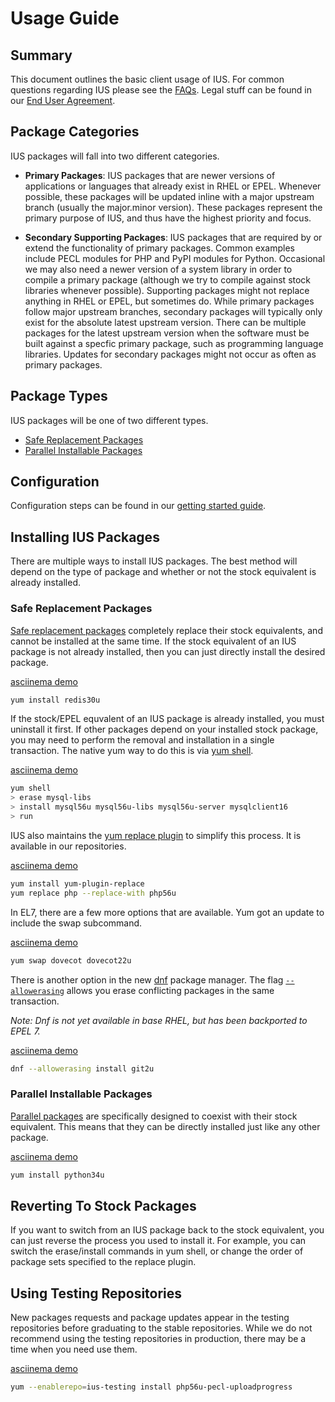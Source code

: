 # Usage Guide

## Summary

This document outlines the basic client usage of IUS. For common questions
regarding IUS please see the [FAQs][0].  Legal stuff can be found in our [End
User Agreement][1].

## Package Categories

IUS packages will fall into two different categories.

* **Primary Packages**: IUS packages that are newer versions of applications or
languages that already exist in RHEL or EPEL.  Whenever possible, these
packages will be updated inline with a major upstream branch (usually the
major.minor version).  These packages represent the primary purpose of IUS, and
thus have the highest priority and focus.

* **Secondary Supporting Packages**: IUS packages that are required by or
extend the functionality of primary packages.  Common examples include PECL
modules for PHP and PyPI modules for Python.  Occasional we may also need a
newer version of a system library in order to compile a primary package
(although we try to compile against stock libraries whenever possible).
Supporting packages might not replace anything in RHEL or EPEL, but sometimes
do.  While primary packages follow major upstream branches, secondary packages
will typically only exist for the absolute latest upstream version.  There can
be multiple packages for the latest upstream version when the software must be
built against a specfic primary package, such as programming language
libraries.  Updates for secondary packages might not occur as often as primary
packages.

## Package Types

IUS packages will be one of two different types.

* [Safe Replacement Packages][2]
* [Parallel Installable Packages][3]

## Configuration

Configuration steps can be found in our [getting started guide][4].

## Installing IUS Packages

There are multiple ways to install IUS packages.  The best method will depend
on the type of package and whether or not the stock equivalent is already
installed.

### Safe Replacement Packages

[Safe replacement packages][2] completely replace their stock equivalents, and
cannot be installed at the same time.  If the stock equivalent of an IUS
package is not already installed, then you can just directly install the
desired package.

[asciinema demo][6]

```bash
yum install redis30u
```

If the stock/EPEL equvalent of an IUS package is already installed, you must
uninstall it first.  If other packages depend on your installed stock package,
you may need to perform the removal and installation in a single transaction.
The native yum way to do this is via [yum shell][7].

[asciinema demo][8]

```bash
yum shell
> erase mysql-libs
> install mysql56u mysql56u-libs mysql56u-server mysqlclient16
> run
```

IUS also maintains the [yum replace plugin][9] to simplify this process.  It is
available in our repositories.

[asciinema demo][10]

```bash
yum install yum-plugin-replace
yum replace php --replace-with php56u
```

In EL7, there are a few more options that are available.  Yum got an update to
include the swap subcommand.

[asciinema demo][asciinema yum swap]

```bash
yum swap dovecot dovecot22u
```

There is another option in the new [dnf][11] package manager.  The flag
[`--allowerasing`][12] allows you erase conflicting packages in the same
transaction.

_Note: Dnf is not yet available in base RHEL, but has been backported to EPEL 7._

[asciinema demo][13]

```bash
dnf --allowerasing install git2u
```

### Parallel Installable Packages

[Parallel packages][3] are specifically designed to coexist with their stock
equivalent.  This means that they can be directly installed just like any other
package.

[asciinema demo][14]

```bash
yum install python34u
```

## Reverting To Stock Packages

If you want to switch from an IUS package back to the stock equivalent, you can
just reverse the process you used to install it.  For example, you can switch
the erase/install commands in yum shell, or change the order of package sets
specified to the replace plugin.

## Using Testing Repositories

New packages requests and package updates appear in the testing repositories
before graduating to the stable repositories.  While we do not recommend using
the testing repositories in production, there may be a time when you need use them.

[asciinema demo][15]
```bash
yum --enablerepo=ius-testing install php56u-pecl-uploadprogress
```


[0]: FAQs.md
[1]: https://dl.iuscommunity.org/pub/ius/IUS-COMMUNITY-EUA
[2]: SafeRepo.md#safe-replacement-package
[3]: SafeRepo.md#parallel-installable-package
[4]: GettingStarted.md
[5]: Packages.md
[6]: https://asciinema.org/a/24585
[7]: http://man7.org/linux/man-pages/man8/yum-shell.8.html
[8]: https://asciinema.org/a/24507
[9]: https://github.com/iuscommunity/yum-plugin-replace
[10]: https://asciinema.org/a/24503
[asciinema yum swap]: https://asciinema.org/a/121792
[11]: https://dnf.readthedocs.org
[12]: https://dnf.readthedocs.org/en/latest/cli_vs_yum.html#packages-replacement-without-yum-shell-or-yum-swap
[13]: https://asciinema.org/a/24559
[14]: https://asciinema.org/a/24505
[15]: https://asciinema.org/a/a1dznemtxfczm4t8309i9kgi4

